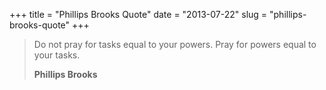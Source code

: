+++
title = "Phillips Brooks Quote"
date = "2013-07-22"
slug = "phillips-brooks-quote"
+++

> Do not pray for tasks equal to your powers. Pray for powers equal to your tasks.
>
> __Phillips Brooks__

